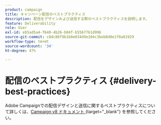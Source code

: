 ```yaml
---
product: campaign
title: キャンペーン配信のベストプラクティス
description: 配信をデザインおよび送信する際のベストプラクティスを説明します。
feature: Deliverability
role: User
exl-id: eb5ad5a4-f640-4b26-b04f-b5567761d996
source-git-commit: c8dc80f9b1b0e034d9e104c3beb0d0e1f0a81929
workflow-type: tm+mt
source-wordcount: '34'
ht-degree: 47%

---
```


# 配信のベストプラクティス {#delivery-best-practices}

Adobe Campaignでの配信デザインと送信に関するベストプラクティスについて詳しくは、[Campaign v8 ドキュメント ](https://experienceleague.adobe.com/en/docs/campaign/campaign-v8/send/delivery-best-practices){target="_blank"} を参照してください。
